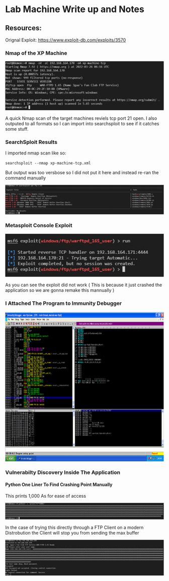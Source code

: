 # Lab Machine Write up and Notes 

## Resources: 

Orignal Exploit: https://www.exploit-db.com/exploits/3570


### Nmap of the XP Machine

<img src="/images/nmap-xp-machine-tcp.png" >

A quick Nmap scan of the target machines reviels tcp port 21 open. I also outputed to all formats 
so I can import into searchsploit to see if it catches some stuff. 

###  SearchSploit Results

I imported nmap scan like so: 

``
searchsploit --nmap xp-machine-tcp.xml 
``

But output was too versbose so I did not put it here and instead re-ran the command manually 

<img src="/images/searchsploit-1.png" >


###  Metasploit Console Exploit

<img src="/images/msfconsole.png" >

As you can see the exploit did not work ( This is because it just crashed the application so we are gonna remake this mannually )


### I Attached The Program to Immunity Debugger 

<img src="/images/immunity-ftp.png" width=812px height=474px>


### Vulnerabilty Discovery Inside The Application 

#### Python One Liner To Find Crashing Point Manually

This prints 1,000 As for ease of access 

<img src="/images/python-oneliner.png">

In the case of trying this directly through a FTP Client on a modern Distrobution the Client will stop you from sending the max buffer 

<img src="/images/failed-exploit.png">
